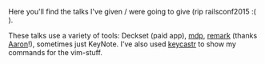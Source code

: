 Here you'll find the talks I've given / were going to give (rip railsconf2015 :( ).

These talks use a variety of tools: Deckset (paid app), [mdp](https://github.com/visit1985/mdp), [remark](https://github.com/gnab/remark) (thanks [Aaron](https://github.com/alkrauss48)!), sometimes just KeyNote. I've also used [keycastr](https://github.com/keycastr/keycastr) to show my commands for the vim-stuff.

